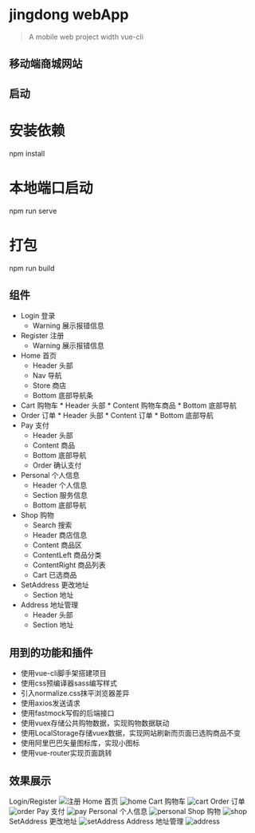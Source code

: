 # jingdong webApp

> A mobile web project width vue-cli  

## 移动端商城网站
## 启动

# 安装依赖
npm install

# 本地端口启动
npm run serve

# 打包
npm run build


## 组件
* Login 登录
    * Warning 展示报错信息
* Register 注册
    * Warning 展示报错信息
* Home 首页
    * Header 头部
    * Nav 导航
    * Store 商店
    * Bottom 底部导航条
* Cart 购物车
	  * Header 头部
	  * Content 购物车商品
	  * Bottom  底部导航
* Order 订单
	  * Header 头部 
	  * Content 订单
	  * Bottom 底部导航
* Pay 支付
    * Header 头部
    * Content 商品
    * Bottom 底部导航
    * Order 确认支付
* Personal 个人信息
    * Header 个人信息
    * Section 服务信息
    * Bottom 底部导航
* Shop 购物
    * Search 搜索
    * Header 商店信息
    * Content 商品区
     * ContentLeft 商品分类
     * ContentRight 商品列表
    * Cart 已选商品
* SetAddress 更改地址
    * Section 地址
* Address 地址管理
    * Header 头部
    * Section 地址
	

## 用到的功能和插件
* 使用vue-cli脚手架搭建项目
* 使用css预编译器sass编写样式
* 引入normalize.css抹平浏览器差异
* 使用axios发送请求
* 使用fastmock写假的后端接口
* 使用vuex存储公共购物数据，实现购物数据联动
* 使用LocalStorage存储vuex数据，实现网站刷新而页面已选购商品不变
* 使用阿里巴巴矢量图标库，实现小图标
* 使用vue-router实现页面跳转

## 效果展示
Login/Register
![注册](https://user-images.githubusercontent.com/87061098/127115016-62c6cd81-1d8e-45de-8715-5d87cd8bc72f.jpg)
Home 首页
![home](https://user-images.githubusercontent.com/87061098/127115094-60228d1e-b5d1-45dd-92cc-cb1399837e2c.png)
Cart 购物车
![cart](https://user-images.githubusercontent.com/87061098/127115163-b61290f0-d944-4305-83c1-e8a5fa6510bb.png)
Order 订单
![order](https://user-images.githubusercontent.com/87061098/127115223-b3e378cc-821e-4194-bdf9-19b644230e25.png)
Pay 支付
![pay](https://user-images.githubusercontent.com/87061098/127115307-c7972a20-89e4-4fc7-9d7a-d6896aa03cf2.png)
Personal 个人信息
![personal](https://user-images.githubusercontent.com/87061098/127115365-e7b8eaaf-186b-410e-9eaa-c35b63bcd767.png)
Shop 购物
![shop](https://user-images.githubusercontent.com/87061098/127115418-cc145598-b2a8-48f2-87f3-f0c564a29d08.png)
SetAddress 更改地址
![setAddress](https://user-images.githubusercontent.com/87061098/127115495-455d669f-918f-48cc-83b0-92d7f9e85498.png)
Address 地址管理
![address](https://user-images.githubusercontent.com/87061098/127115530-77071cc2-3635-4b52-afcf-472223e7e515.png)
